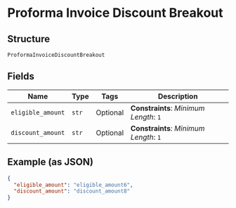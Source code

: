 
# Proforma Invoice Discount Breakout

## Structure

`ProformaInvoiceDiscountBreakout`

## Fields

| Name | Type | Tags | Description |
|  --- | --- | --- | --- |
| `eligible_amount` | `str` | Optional | **Constraints**: *Minimum Length*: `1` |
| `discount_amount` | `str` | Optional | **Constraints**: *Minimum Length*: `1` |

## Example (as JSON)

```json
{
  "eligible_amount": "eligible_amount6",
  "discount_amount": "discount_amount8"
}
```

